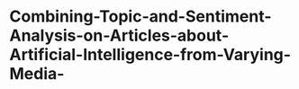 # Combining-Topic-and-Sentiment-Analysis-on-Articles-about-Artificial-Intelligence-from-Varying-Media-